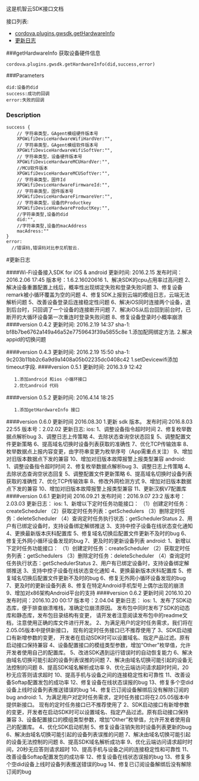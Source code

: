 这是机智云SDK接口文档



接口列表:
- [cordova.plugins.gwsdk.getHardwareInfo](#getHardwareInfo)
- [更新日志](#更新日志)

###getHardwareInfo
获取设备硬件信息

    cordova.plugins.gwsdk.getHardwareInfo(did,success,error)

###Parameters

    did:设备的did
    success:成功的回调
    error:失败的回调

### Description

    success {
        // 字符串类型，GAgent模组硬件版本号
        XPGWifiDeviceHardwareWifiHardVer:"",
        // 字符串类型，GAgent模组软件版本号
        XPGWifiDeviceHardwareWifiSoftVer:"",
        // 字符串类型，设备硬件版本号
        XPGWifiDeviceHardwareMCUHardVer:"",
        //MCU软件版本
        XPGWifiDeviceHardwareMCUSoftVer:"",
        // 字符串类型，固件Id
        XPGWifiDeviceHardwareFirmwareId:"",
        // 字符串类型，固件版本号
        XPGWifiDeviceHardwareFirmwareVer:"",
        // 字符串类型，设备的Productkey
        XPGWifiDeviceHardwareProductKey:"",
        //字符串类型,设备的did
        did:"",
        //字符串类型,设备的macAddress
        macAdress:""
    }
    error:
      //错误码,错误码对比参见机智云.
      
#更新日志
  
####Wi-Fi设备接入SDK for iOS & android
    更新时间: 2016.2.15
    发布时间：2016.2.06 17:45
    版本号：1.6.2.16020616
      1、解决SDK的cpu占用率过高问题
      2、解决设备重置配置上线后，概率性出现绑定失败和登录失败问题
      3、修复设备remark被小循环覆盖为空的问题
      4、修复SDK上报到云端的模组日志，云端无法解析问题
      5、改善设备登录后连接稳定性问题
      6、解决iOS同时连接两个设备，退到后台时，只回调了一个设备的连接断开问题
      7、解决iOS从后台回到前台时，已断开的大循环设备第一次重连时登录失败问题
      8、修复设备登录时小概率崩溃
####version 0.4.2
        更新时间: 2016.2.19 14:37
        sha-1:  bf8b7be6762a149a46a52e7759643f39a5855c8e
      1.添加配网绑定方法.
      2.解决appid的切换问题
    
####version 0.4.3
        更新时间: 2016.2.19 15:50
        sha-1:  9c203b11bb2c6a9d9a1408a05b02235dc0408c42
      1.setDevicewifi添加timeout字段.
####version 0.5.1
        更新时间: 2016.3.9 12:42
    
       1.添加android 和ios 小循环接口
       2.优化android 代码
####version 0.5.2
        更新时间: 2016.4.14 18:25
    
       1.添加getHardwareInfo 接口
####version 0.6.0
        更新时间 2016.08.30
        1.更新 sdk 版本。
         发布时间:2016.8.03 22:55
         版本号：2.02.02
        更新日志:
            ios:
                 1、调整设备指令超时时间
                 2、修复枚举数据点解析bug
                 3、调整日志上传策略
                 4、去除状态查询空状态回复
                 5、调整配置文件更新策略
                 6、提高域名切换时设备列表获取的准确性
                 7、优化TCP传输效率
                 8、枚举数据点上报内容变更，由字符串变更为枚举序号（App需重点关注）
                 9、增加对旧版本数据点下发的兼容
                 10、增加对旧版本故障报警上报类型兼容
            android:
                1、调整设备指令超时时间
                2、修复枚举数据点解析bug
                3、调整日志上传策略
                4、去除状态查询空状态回复
                5、调整配置文件更新策略
                6、提高域名切换时设备列表获取的准确性
                7、优化TCP传输效率
                8、修改外网检测方式
                9、增加对旧版本数据点下发的兼容
                10、增加对旧版本故障报警上报类型兼容
                11、更新汉枫V7配置库  
####version 0.6.1
        更新时间 2016.09.21
        发布时间：2016.9.07 23:2
        版本号：2.03.03
        更新日志：
            ios:
                 1、新增以下定时任务功能接口：
                 （1）创建定时任务：createScheduler
                 （2）获取定时任务列表：getSchedulers
                 （3）删除定时任务：deleteScheduler
                 （4）查询定时任务执行状态：getSchedulerStatus
                2、用户有已绑定设备时，支持设备绑定解绑推送
                3、支持中控子设备在线状态变化通知
                4、更换最新版本庆科配置库
                5、修复域名切换后配置文件更新不及时的bug
                6、修复无外网小循环设备发现的bug
                7、更及时的更新设备列表
            android:
                 1、新增以下定时任务功能接口：
                  （1）创建定时任务：createScheduler
                  （2）获取定时任务列表：getSchedulers
                  （3）删除定时任务：deleteScheduler
                  （4）查询定时任务执行状态：getSchedulerStatus
                 2、用户有已绑定设备时，支持设备绑定解绑推送
                 3、支持中控子设备在线状态变化通知
                 4、更换最新版本庆科配置库
                 5、修复域名切换后配置文件更新不及时的bug
                 6、修复无外网小循环设备发现的bug
                 7、更及时的更新设备列表
                 8、修复在特定Android手机型号上偶尔出现的崩溃
                 9、增加对x86架构Android平台的支持
####version 0.6.2
        更新时间 2016.10.20
        发布时间：2016.10.20 00:17
        版本号：2.04.04
        更新日志：
            ios:
                1、发布了SDK动态库，便于排查崩溃堆栈，准确定位崩溃原因。
                   发布包中同时发布了SDK的动态库和静态库，发布包目录结构有变更，
                   请开发者注意阅读发布包中的readme文档，注意使用正确的库文件进行开发。
                2、为满足用户的定时任务需求，我们将在2.05.05版本中提供新接口，
                   现有的定时任务接口已不推荐使用了 3、SDK启动接口有新增参数的变更，
                   开发者在启动SDK时可以设置域名、指定产品过滤。原有启动接口保持兼容 
                4、设备配置接口的模组类型参数，增加“Other”枚举值，允许开发者使用自己的配置库。 
                5、改进SDK遇到运行错误时的自动恢复能力 
                6、解决由域名切换可能引起的设备列表误推的问题 
                7、解决由域名切换可能引起的设备无法控制的问题 
                8、提高SDK域名解析成功率 
                9、优化云端访问请求超时时间，20秒无应答则请求超时 
                10、提高手机与设备之间的连接稳定性和可靠性 
                11、改善设备Softap配置发包的成功率 
                12、修复设备在线状态误报的bug 
                13、修复多个空did设备上线时设备列表推送错误的bug 
                14、修复已订阅设备解绑后没有解除订阅的bug
            android:
                1、为满足用户对定时任务需求，定时任务接口将在2.05.05版本中提供新接口。
                   现有的定时任务接口已不推荐使用了 
                2、SDK启动接口有新增参数的变更，开发者在启动SDK时可以设置域名、指定产品过滤。原有启动接口保持兼容 
                3、设备配置接口的模组类型参数，增加“Other”枚举值，允许开发者使用自己的配置库。 
                4、优化SDK启动机制 
                5、修复设备注销失败时设备列表更新的bug 
                6、解决由域名切换可能引起的设备列表误推的问题 
                7、解决由域名切换可能引起的设备无法控制的问题 
                8、提高SDK域名解析成功率 
                9、优化云端访问请求超时时间，20秒无应答则请求超时 
                10、提高手机与设备之间的连接稳定性和可靠性 
                11、改善设备Softap配置发包的成功率 
                12、修复设备在线状态误报的bug 
                13、修复多个空did设备上线时设备列表推送错误的bug 
                14、修复已订阅设备解绑后没有解除订阅的bug